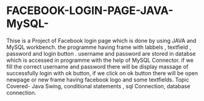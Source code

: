 # FACEBOOK-LOGIN-PAGE-JAVA-MySQL-
Thise is a Project of Facebook login page which is done by using JAVA and MySQL workbench.
the programme having frame with labbels , textfield , password and login button . 
username and password are stored in databse which is accessed in programme with the help of MySQL Connector.
if we fill the correct username and password there will be display massage of successfully login with ok button, if we click on ok button
there will be open newpage or new frame having facebook logo and some textfields.
Topic Covered- Java Swing, conditional statements , sql Connection, database connection. 
